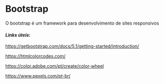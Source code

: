 # Bootstrap



O bootstrap é um framework para desenvolvimento de sites responsivos















#### *Links úteis*:

https://getbootstrap.com/docs/5.1/getting-started/introduction/

https://htmlcolorcodes.com/

https://color.adobe.com/pt/create/color-wheel

https://www.pexels.com/pt-br/

